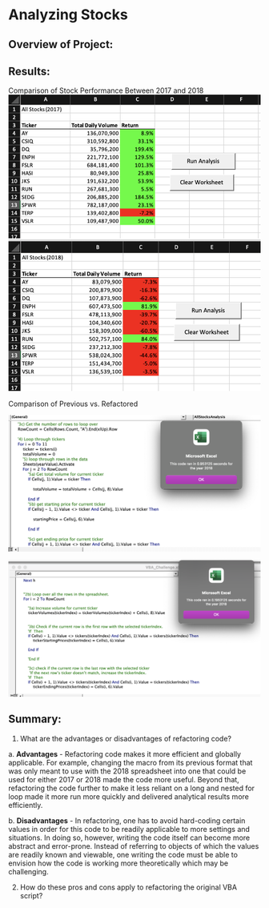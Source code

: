 # Analyzing Stocks

## Overview of Project: 

## Results: 
Comparison of Stock Performance Between 2017 and 2018
![2017](https://github.com/vivek-gurumoorthy/stock-analysis/blob/main/Screen%20Shot%202022-07-28%20at%202.59.21%20PM.png)
![2018](https://github.com/vivek-gurumoorthy/stock-analysis/blob/main/Screen%20Shot%202022-07-28%20at%202.59.58%20PM.png)

Comparison of Previous vs. Refactored

![Old Code](https://github.com/vivek-gurumoorthy/stock-analysis/blob/main/Old_2018.png)

![New Code](https://github.com/vivek-gurumoorthy/stock-analysis/blob/main/Refactored_2018.png)

## Summary: 
1. What are the advantages or disadvantages of refactoring code?

  a. **Advantages** - Refactoring code makes it more efficient and globally applicable. For example, changing the macro from its previous format that was only meant to use with the 2018 spreadsheet into one that could be used for either 2017 or 2018 made the code more useful. Beyond that, refactoring the code further to make it less reliant on a long and nested for loop made it more run more quickly and delivered analytical results more efficiently.
  
  b. **Disadvantages** - In refactoring, one has to avoid hard-coding certain values in order for this code to be readily applicable to more settings and situations. In doing so, however, writing the code itself can become more abstract and error-prone. Instead of referring to objects of which the values are readily known and viewable, one writing the code must be able to envision how the code is working more theoretically which may be challenging.  

2. How do these pros and cons apply to refactoring the original VBA script?



